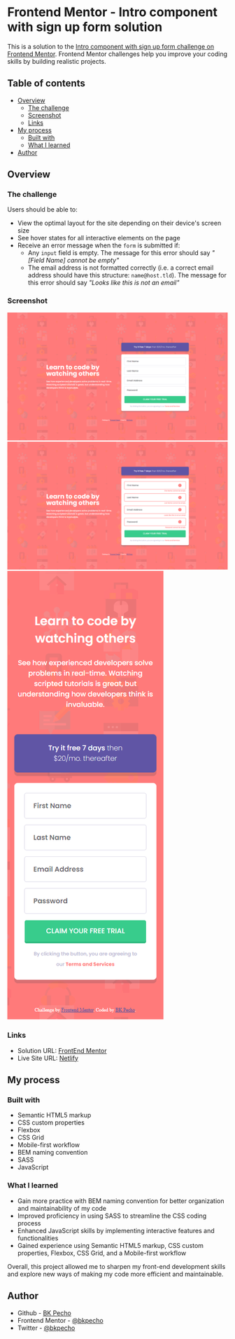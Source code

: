 # Frontend Mentor - Intro component with sign up form solution

This is a solution to the [Intro component with sign up form challenge on Frontend Mentor](https://www.frontendmentor.io/challenges/intro-component-with-signup-form-5cf91bd49edda32581d28fd1). Frontend Mentor challenges help you improve your coding skills by building realistic projects.

## Table of contents

- [Overview](#overview)
  - [The challenge](#the-challenge)
  - [Screenshot](#screenshot)
  - [Links](#links)
- [My process](#my-process)
  - [Built with](#built-with)
  - [What I learned](#what-i-learned)
- [Author](#author)

## Overview

### The challenge

Users should be able to:

- View the optimal layout for the site depending on their device's screen size
- See hover states for all interactive elements on the page
- Receive an error message when the `form` is submitted if:
  - Any `input` field is empty. The message for this error should say _"[Field Name] cannot be empty"_
  - The email address is not formatted correctly (i.e. a correct email address should have this structure: `name@host.tld`). The message for this error should say _"Looks like this is not an email"_

### Screenshot

![](/screenshot/desktop-view.png)
![](/screenshot/desktop-active.png)
![](/screenshot/mobile-view.png)

### Links

- Solution URL: [FrontEnd Mentor](https://www.frontendmentor.io/solutions/intro-component-with-sign-up-form-using-bem-sass-flexbox-and-js-7k9VQRH2J0)
- Live Site URL: [Netlify](https://bk-intro-component-with-signup-form.netlify.app)

## My process

### Built with

- Semantic HTML5 markup
- CSS custom properties
- Flexbox
- CSS Grid
- Mobile-first workflow
- BEM naming convention
- SASS
- JavaScript

### What I learned

- Gain more practice with BEM naming convention for better organization and maintainability of my code
- Improved proficiency in using SASS to streamline the CSS coding process
- Enhanced JavaScript skills by implementing interactive features and functionalities
- Gained experience using Semantic HTML5 markup, CSS custom properties, Flexbox, CSS Grid, and a Mobile-first workflow

Overall, this project allowed me to sharpen my front-end development skills and explore new ways of making my code more efficient and maintainable.

## Author

- Github - [BK Pecho](https://www.github.com/bkpecho)
- Frontend Mentor - [@bkpecho](https://www.frontendmentor.io/profile/bkpecho)
- Twitter - [@bkpecho](https://www.twitter.com/bkpecho)
